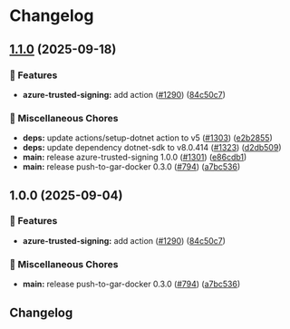 # Changelog

## [1.1.0](https://github.com/kminehart/shared-workflows/compare/azure-trusted-signing/v1.0.0...azure-trusted-signing/v1.1.0) (2025-09-18)


### 🎉 Features

* **azure-trusted-signing:** add action ([#1290](https://github.com/kminehart/shared-workflows/issues/1290)) ([84c50c7](https://github.com/kminehart/shared-workflows/commit/84c50c7da5b6d706d2c7678c5840d86ae2de9766))


### 🔧 Miscellaneous Chores

* **deps:** update actions/setup-dotnet action to v5 ([#1303](https://github.com/kminehart/shared-workflows/issues/1303)) ([e2b2855](https://github.com/kminehart/shared-workflows/commit/e2b2855c2f7e5dfb9cfe551773495cce69c5dd42))
* **deps:** update dependency dotnet-sdk to v8.0.414 ([#1323](https://github.com/kminehart/shared-workflows/issues/1323)) ([d2db509](https://github.com/kminehart/shared-workflows/commit/d2db509c45f0d0e75e26fe03c276225d6bbc3e0d))
* **main:** release azure-trusted-signing 1.0.0 ([#1301](https://github.com/kminehart/shared-workflows/issues/1301)) ([e86cdb1](https://github.com/kminehart/shared-workflows/commit/e86cdb1c0a8cf5df57d3078f285261f7c9577174))
* **main:** release push-to-gar-docker 0.3.0 ([#794](https://github.com/kminehart/shared-workflows/issues/794)) ([a7bc536](https://github.com/kminehart/shared-workflows/commit/a7bc5367c4a91c389526d58839d8f6224dba4dcc))

## 1.0.0 (2025-09-04)


### 🎉 Features

* **azure-trusted-signing:** add action ([#1290](https://github.com/grafana/shared-workflows/issues/1290)) ([84c50c7](https://github.com/grafana/shared-workflows/commit/84c50c7da5b6d706d2c7678c5840d86ae2de9766))


### 🔧 Miscellaneous Chores

* **main:** release push-to-gar-docker 0.3.0 ([#794](https://github.com/grafana/shared-workflows/issues/794)) ([a7bc536](https://github.com/grafana/shared-workflows/commit/a7bc5367c4a91c389526d58839d8f6224dba4dcc))

## Changelog

<!-- TODO Confirm format/version/date -->

